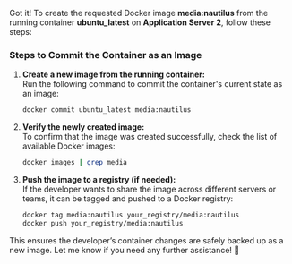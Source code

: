Got it! To create the requested Docker image **media:nautilus** from the running container **ubuntu_latest** on **Application Server 2**, follow these steps:

### **Steps to Commit the Container as an Image**
1. **Create a new image from the running container:**  
   Run the following command to commit the container's current state as an image:

   ```bash
   docker commit ubuntu_latest media:nautilus
   ```

2. **Verify the newly created image:**  
   To confirm that the image was created successfully, check the list of available Docker images:

   ```bash
   docker images | grep media
   ```

3. **Push the image to a registry (if needed):**  
   If the developer wants to share the image across different servers or teams, it can be tagged and pushed to a Docker registry:

   ```bash
   docker tag media:nautilus your_registry/media:nautilus
   docker push your_registry/media:nautilus
   ```

This ensures the developer’s container changes are safely backed up as a new image. Let me know if you need any further assistance! 🚀


